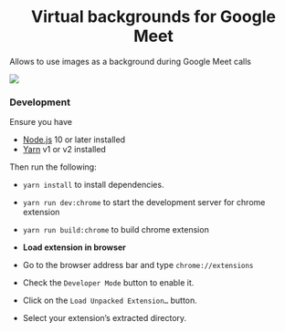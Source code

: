 <h1 align="center">Virtual backgrounds for Google Meet</h1>

Allows to use images as a background during Google Meet calls

![](https://github.com/Coderantine/VirtualBackgroundsForWeb/blob/master/assets/bbc.gif)

### Development

Ensure you have

- [Node.js](https://nodejs.org) 10 or later installed
- [Yarn](https://yarnpkg.com) v1 or v2 installed

Then run the following:

- `yarn install` to install dependencies.
- `yarn run dev:chrome` to start the development server for chrome extension
- `yarn run build:chrome` to build chrome extension

- **Load extension in browser**
- Go to the browser address bar and type `chrome://extensions`
- Check the `Developer Mode` button to enable it.
- Click on the `Load Unpacked Extension…` button.
- Select your extension’s extracted directory.
